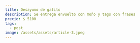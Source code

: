 ```yaml
---
title: Desayuno de gatito
description: Se entrega envuelto con moño y tags con frases
precio: $ 5100
tags:
  - post
image: /assets/assets/article-3.jpeg
---
```

